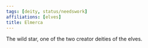 ```yaml
---
tags: [deity, status/needswork]
affiliations: [elves]
title: Elmerca
---
```



The wild star, one of the two creator deities of the elves. 